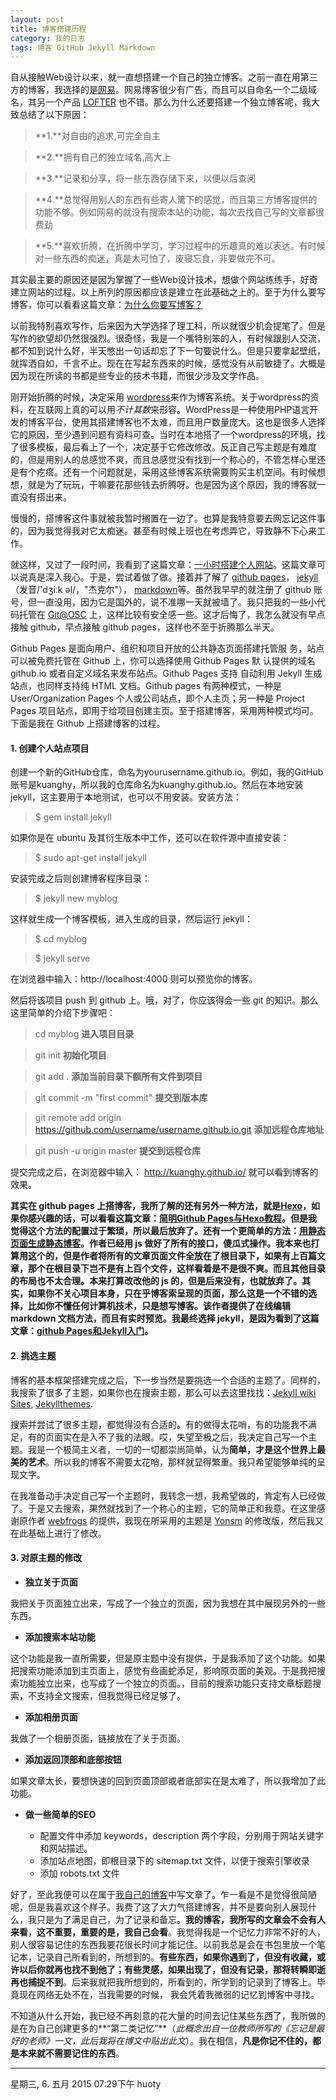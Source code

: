 ```yaml
---
layout: post
title: 博客搭建历程
category: 我的日志
tags: 博客 GitHub Jekyll Markdown
---
```


自从接触Web设计以来，就一直想搭建一个自己的独立博客。之前一直在用第三方的博客，我选择的是[网易](http://konghy.blog.163.com/)。网易博客很少有广告，而且可以自命名一个二级域名，其另一个产品 [LOFTER](http://konghy.lofter.com/) 也不错。那么为什么还要搭建一个独立博客呢，我大致总结了以下原因：

> **1.**对自由的追求,可完全自主

> **2.**拥有自己的独立域名,高大上

> **3.**记录和分享，将一些东西存储下来，以便以后查阅

> **4.**总觉得用别人的东西有些寄人篱下的感觉，而且第三方博客提供的功能不够。例如网易的就没有搜索本站的功能，每次去找自己写的文章都很费劲

>**5.**喜欢折腾，在折腾中学习，学习过程中的乐趣真的难以表达。有时候对一些东西的痴迷，真是太可怕了，废寝忘食，非要做完不可。

其实最主要的原因还是因为掌握了一些Web设计技术，想做个网站练练手，好奇建立网站的过程。以上所列的原因都应该是建立在此基础之上的。至于为什么要写博客，你可以看看这篇文章：[为什么你要写博客？](http://zhuanlan.zhihu.com/cnfeat/19743861)

以前我特别喜欢写作，后来因为大学选择了理工科，所以就很少机会提笔了。但是写作的欲望却仍然很强烈。很奇怪，我是一个嘴特别笨的人，有时候跟别人交流，都不知到说什么好，半天憋出一句话却忘了下一句要说什么。但是只要拿起壁纸，就挥洒自如，千言不止。现在在写起东西来的时候，感觉没有从前敏捷了。大概是因为现在所读的书都是些专业的技术书籍，而很少涉及文学作品。

刚开始折腾的时候，决定采用 [wordpress](http://cn.wordpress.org/)来作为博客系统。关于wordpress的资料，在互联网上真的可以用*不计其数*来形容。WordPress是一种使用PHP语言开发的博客平台，使用其搭建博客也不太难，而且用户数量庞大。这也是很多人选择它的原因，至少遇到问题有资料可查。当时在本地搭了一个wordpress的环境，找了很多模板，最后看上了一个，决定基于它修改修改。反正自己写主题是有难度的，但是用别人的总感觉不爽，而且总感觉没有找到一个称心的，不管怎样心里还是有个疙瘩。还有一个问题就是，采用这些博客系统需要购买主机空间。有时候想想，就是为了玩玩，干嘛要花那些钱去折腾呀。也是因为这个原因，我的博客就一直没有搭出来。

慢慢的，搭博客这件事就被我暂时搁置在一边了。也算是我特意要去网忘记这件事的，因为我觉得我对它太痴迷。甚至有时候上班也在考虑弄它，导致静不下心来工作。

就这样，又过了一段时间，我看到了这篇文章：[一小时搭建个人网站](http://blog.jobbole.com/85932/)。这篇文章可以说真是深入我心。于是，尝试着做了做。接着并了解了 [github pages](https://pages.github.com/)， [jekyll](http://jekyll.bootcss.com/)（发音/'dʒiːk əl/，"杰克尔"）， [markdown](http://daringfireball.net/projects/markdown/syntax)等。虽然我早早的就注册了 github 账号，但一直没用，因为它是国外的，说不准哪一天就被墙了。我只把我的一些小代码托管在 [Git@OSC](http://git.oschina.net/kuanghy) 上，这样比较有安全感一些。这才后悔了，我怎么就没有早点接触 github，早点接触 github pages，这样也不至于折腾那么半天。

Github Pages 是面向用户、组织和项目开放的公共静态页面搭建托管服 务，站点可以被免费托管在 Github 上，你可以选择使用 Github Pages 默 认提供的域名 github.io 或者自定义域名来发布站点。Github Pages 支持 自动利用 Jekyll 生成站点，也同样支持纯 HTML 文档。Github pages 有两种模式，一种是 User/Organization Pages 个人或公司站点，即个人主页；另一种是 Project Pages 项目站点，即用于给项目创建主页。至于搭建博客，采用两种模式均可。下面是我在 Github 上搭建博客的过程。


#### 1. 创建个人站点项目
创建一个新的GitHub仓库，命名为yourusername.github.io。例如，我的GitHub账号是kuanghy，所以我的仓库命名为kuanghy.github.io。然后在本地安装 jekyll，这主要用于本地测试，也可以不用安装。安装方法：

> $ gem install jekyll

如果你是在 ubuntu 及其衍生版本中工作，还可以在软件源中直接安装：

> $ sudo apt-get install jekyll

安装完成之后则创建博客程序目录：

> $ jekyll new myblog

这样就生成一个博客模板，进入生成的目录，然后运行 jekyll：

> $ cd myblog

> $ jekyll serve

在浏览器中输入：http://localhost:4000 则可以预览你的博客。

然后将该项目 push 到 github 上。哦，对了，你应该得会一些 git 的知识。那么这里简单的介绍下步骤吧：

> cd myblog **进入项目目录**

> git init           **初始化项目**

> git add .        **添加当前目录下额所有文件到项目**

> git commit -m "first commit" **提交到版本库**

> git remote add origin https://github.com/username/username.github.io.git **添加远程仓库地址**

> git push -u origin master **提交到远程仓库**

提交完成之后，在浏览器中输入： http://kuanghy.github.io/ 就可以看到博客的效果。

**其实在 github pages 上搭博客，我所了解的还有另外一种方法，就是[Hexo](http://hexo.io/)，如果你感兴趣的话，可以看看这篇文章：[简明Github Pages与Hexo教程](http://cnfeat.com/2014/05/10/2014-05-11-how-to-build-a-blog/)。但是我觉得这个方法的配置过于繁琐，所以最后放弃了。还有一个更简单的方法：[用静态页面生成静态博客](http://isnowfy.github.io/about-simple-cn.html)。作者已经用 js 做好了所有的接口，傻瓜式操作。我本来也打算用这个的，但是作者将所有的文章页面文件全放在了根目录下，如果有上百篇文章，那个在根目录下岂不是有上百个文件，这样看着是不是很不爽。而且其他目录的布局也不太合理。本来打算改改他的 js 的，但是后来没有，也就放弃了。其实，如果你不关心项目本身，只在乎博客索呈现的页面，那么这是一个不错的选择，比如你不懂任何计算机技术，只是想写博客。该作者提供了在线编辑 markdown 文档方法，而且有实时预览。我最终选择 jekyll，是因为看到了这篇文章：[github Pages和Jekyll入门](http://www.ruanyifeng.com/blog/2012/08/blogging_with_jekyll.html)。**


#### 2. 挑选主题
博客的基本框架搭建完成之后，下一步当然是要挑选一个合适的主题了。同样的，我搜索了很多了主题，如果你也在搜索主题，那么可以去这里找找：[Jekyll wiki Sites](https://github.com/jekyll/jekyll/wiki/Sites), [Jekyllthemes](http://jekyllthemes.org/).

搜索并尝试了很多主题，都觉得没有合适的。有的做得太花哨，有的功能我不满足，有的页面实在是入不了我的法眼。哎，失望至极之后，我决定自己写一个主题。我是一个极简主义者，一切的一切都崇尚简单，认为**简单，才是这个世界上最美的艺术**。所以我的博客不需要太花哨，那样就显得繁重。我只希望能够单纯的呈现文字。

在我准备动手决定自己写一个主题时，我转念一想，我希望做的，肯定有人已经做了。于是又去搜索，果然就找到了一个称心的主题，它的简单正和我意。在这里感谢原作者 [webfrogs](https://github.com/webfrogs/webfrogs.github.com) 的提供，我现在所采用的主题是 [Yonsm](https://github.com/Yonsm/NET) 的修改版，然后我又在此基础上进行了修改。


#### 3. 对原主题的修改
* **独立关于页面**

我把关于页面独立出来，写成了一个独立的页面，因为我想在其中展现另外的一些东西。

* **添加搜索本站功能**

这个功能是我一直所需要，但是原主题中没有提供，于是我添加了这个功能。如果把搜索功能添加到主页面上，感觉有些画蛇添足，影响原页面的美观。于是我把搜索功能独立出来，也写成了一个独立的页面。，目前的搜索功能只支持文章标题搜索，不支持全文搜索，但我觉得已经足够了。

* **添加相册页面**

我做了一个相册页面，链接放在了关于页面。

* **添加返回顶部和底部按钮**

如果文章太长，要想快速的回到页面顶部或者底部实在是太难了，所以我增加了此功能。

* **做一些简单的SEO**

	- 配置文件中添加 keywords，description 两个字段，分别用于网站关键字和网站描述。
	- 添加站点地图，即根目录下的 sitemap.txt 文件，以便于搜索引擎收录
	- 添加 robots.txt 文件 

好了，至此我便可以在属于[我自己的博客](http://kuanghy.github.io/)中写文章了。乍一看是不是觉得很简陋呢，但是我喜欢这个样子。我费了这了大力气搭建博客，并不是要向别人展现什么，我只是为了满足自己，为了记录和备忘。**我的博客，我所写的文章会不会有人来看，这不重要，重要的是，我自己会看**。我觉得我是一个记忆力非常不好的人，别人很容易记住的东西我要花很长时间才能记住。以前我总是会在书包里放一个笔记本，记录自己所看到的，所想到的。**有些东西，如果你遇到了，但没有收藏，或许以后你就再也找不到他了；有些灵感，如果出现了，但没有记录，那将转瞬即逝再也捕捉不到**。后来我就把我所想到的，所看到的，所学到的记录到了博客上。毕竟现在网络无处不在，当我需要的时候， 我会凭着我微弱的记忆到博客中寻找。

不知道从什么开始，我已经不再刻意的花大量的时间去记住某些东西了，我所做的是在为自己创建更多的**“第二类记忆”**（*此概念出自一位教师所写的《忘记是最好的老师》一文，此后我将在博文中贴出此文*）。我在相信，**凡是你记不住的，都是本来就不需要记住的东西**。

---------------------------------------------
星期三, 6. 五月 2015 07:29下午  huoty
